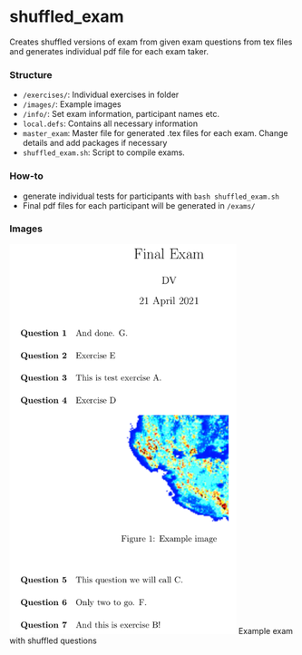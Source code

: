 # shuffled_exam
Creates shuffled versions of exam from given exam questions from tex files and generates individual pdf file for each exam taker.

### Structure
- `/exercises/`: Individual exercises in folder
- `/images/`: Example images
- `/info/`: Set exam information, participant names etc.
- `local.defs`: Contains all necessary information
- `master_exam`: Master file for generated .tex files for each exam. Change details and add packages if necessary
- `shuffled_exam.sh`: Script to compile exams.

### How-to
- generate individual tests for participants with
`bash shuffled_exam.sh`
- Final pdf files for each participant will be generated in `/exams/`

### Images
<img src="./images/example_exam.png" width="400">
Example exam with shuffled questions
